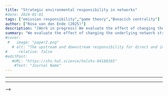 ```yaml
---
title: "Strategic environmental responsibility in networks"
#date: 2024-01-01
tags: ["emission responsibility","game theory","Bonacich centrality"]
author: ["Rosa van den Ende (2025)"]
description: "[Work in progress] We evaluate the effect of changing the underlying network structure on the responsibility allocation, and we investigate how we can use this to achieve the emisison reduction goals of the Paris Agreement. "
summary: "We evaluate the effect of changing the underlying network structure on the responsibility allocation, and we investigate how we can use this to achieve the emisison reduction goals of the Paris Agreement." 
#cover:
 #   image: "paper2.png"
   # alt: "The upstream and downstream responsibility for direct and indirect carbon emissions for Brazil, Canada, Indonesia, South-Korea and France for different values of the discount factor."
#     relative: false
#editPost:
   #URL: "https://shs.hal.science/halshs-04188365"
    #Text: "Journal Name"
---
```


<!-- ##### Abstract

We provide an axiomatic approach to the allocation of responsibility for GHG emissions in supply chains. Considering a set of axioms standardly used in networks and decision theory, and consistent with legal principles underlying responsibility, we show that responsibility measures shall be based on exponential discounting of upstream and downstream emissions. From a network theory perspective, the proposed responsibility measure corresponds to a convex combination of the Bonacich centralities for the upstream and downstream weighted adjacency matrices. Scope 1 emissions, consumption-based accounting and income-based accounting are obtained as particular cases of our approach, which also gives a precise meaning to scope 3 emissions while avoiding double-counting. We apply our approach to the assessment of country-level responsibility for global GHG emissions and to sector-level responsibility in the USA. We examine how the responsibility of sectors/countries varies with the discounting of indirect emissions. We identify three groups of countries/sectors: producers of emissions whose responsibility decreases with the discounting factor, consumers of emissions whose responsibility increases with the discounting factor, and an intermediary group whose responsibility mostly depends on the network position and varies non-monotonically with the discounting factor. Overall, our axiomatic approach provides strong normative foundations for the definition of reporting requirements for indirect emissions and for the allocation of responsibility in claims for climate-related loss and damage. -->

---
 <!-- ##### Download

+ [You can find the paper here.](https://shs.hal.science/halshs-04188365)
 <!-- [Online appendix](appendix1.pdf)
+ [Code and data](https://github.com/pmichaillat/job-rationing) -->

---


<!-- ##### 

![](paper2.png) The upstream (left) and downstream responsibility for direct and indirect carbon emissions for Brazil, Canada, Indonesia, South-Korea and France for different values of the discount factor.

--- --> -->

<!-- -- ##### Citation

Author. Year. "Title." *Journal* Volume (Issue): First page–Last page. https://doi.org/paper_doi.

```BibTeX
@article{AAYY,
author = {Author},
doi = {paper_doi},
journal = {Journal},
number = {Issue},
pages = {XXX--YYY},
title ={Title},
volume = {Volume},
year = {Year}}
``` -->


<!-- ##### Related material

+ [Presentation slides](presentation1.pdf)
+ [Dissertation title](https://escholarship.org/uc/item/7jr3m96r) – PhD dissertation on which this paper is based.
+ [Column title](https://cep.lse.ac.uk/pubs/download/cp365.pdf) – Nontechnical column describing the paper.
 -->
